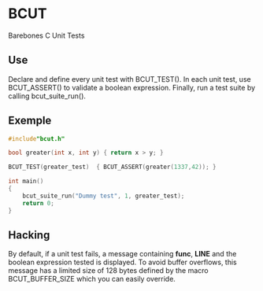 # BCUT
Barebones C Unit Tests

## Use
Declare and define every unit test with BCUT_TEST(). In each unit test, use BCUT_ASSERT() to validate a boolean expression. Finally, run a test suite by calling bcut_suite_run().

## Exemple

~~~c
#include"bcut.h"

bool greater(int x, int y) { return x > y; }

BCUT_TEST(greater_test)  { BCUT_ASSERT(greater(1337,42)); }

int main()
{
	bcut_suite_run("Dummy test", 1, greater_test);
	return 0;
}
~~~

## Hacking
By default, if a unit test fails, a message containing __func__, __LINE__ and the boolean expression tested is displayed. To avoid buffer overflows, this message has a limited size of 128 bytes defined by the macro BCUT_BUFFER_SIZE which you can easily override.
